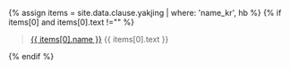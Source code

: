 <!--hb 지정 필요-->

{% assign items = site.data.clause.yakjing | where: 'name_kr', hb %}
{% if items[0] and items[0].text !="" %}

> [{{ items[0].name }}]({{site.herburl}}/{{hb}}) {{ items[0].text }}

{% endif %}
